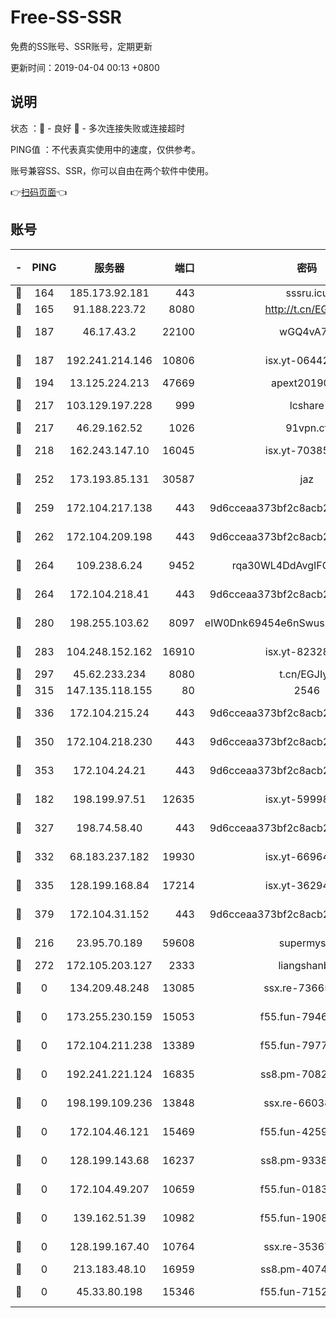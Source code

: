 # Free-SS-SSR

免费的SS账号、SSR账号，定期更新

更新时间：2019-04-04 00:13 +0800

## 说明

状态     ：🙂 - 良好 🙁 - 多次连接失败或连接超时

PING值   ：不代表真实使用中的速度，仅供参考。

账号兼容SS、SSR，你可以自由在两个软件中使用。

👉[扫码页面](https://liesauer.github.io/Free-SS-SSR/)👈

## 账号

|-|PING|服务器|端口|密码|加密方式|区域|
|:----:|:----:|:-----:|-----:|:----:|:----:|:----:|
|🙂|164|185.173.92.181|443|sssru.icu|rc4-md5|RU|
|🙂|165|91.188.223.72|8080|http://t.cn/EGJIyrl|rc4-md5|RU|
|🙂|187|46.17.43.2|22100|wGQ4vA7D|aes-256-gcm|RU|
|🙂|187|192.241.214.146|10806|isx.yt-06442485|aes-256-cfb|US|
|🙂|194|13.125.224.213|47669|apext2019001|chacha20|KR|
|🙂|217|103.129.197.228|999|lcshare|aes-256-cfb|US|
|🙂|217|46.29.162.52|1026|91vpn.cf|rc4-md5|RU|
|🙂|218|162.243.147.10|16045|isx.yt-70385499|aes-256-cfb|US|
|🙂|252|173.193.85.131|30587|jaz|aes-256-cfb|US|
|🙂|259|172.104.217.138|443|9d6cceaa373bf2c8acb22e60b6a58be6|aes-256-cfb|US|
|🙂|262|172.104.209.198|443|9d6cceaa373bf2c8acb22e60b6a58be6|aes-256-cfb|US|
|🙂|264|109.238.6.24|9452|rqa30WL4DdAvgIFG6Fs3znzTa|aes-256-cfb|FR|
|🙂|264|172.104.218.41|443|9d6cceaa373bf2c8acb22e60b6a58be6|aes-256-cfb|US|
|🙂|280|198.255.103.62|8097|eIW0Dnk69454e6nSwuspv9DmS201tQ0D|aes-256-cfb|US|
|🙂|283|104.248.152.162|16910|isx.yt-82328439|aes-256-cfb|SG|
|🙂|297|45.62.233.234|8080|t.cn/EGJIyrl|rc4-md5|CA|
|🙂|315|147.135.118.155|80|2546|chacha20|US|
|🙂|336|172.104.215.24|443|9d6cceaa373bf2c8acb22e60b6a58be6|aes-256-cfb|US|
|🙂|350|172.104.218.230|443|9d6cceaa373bf2c8acb22e60b6a58be6|aes-256-cfb|US|
|🙂|353|172.104.24.21|443|9d6cceaa373bf2c8acb22e60b6a58be6|aes-256-cfb|US|
|🙂|182|198.199.97.51|12635|isx.yt-59998188|aes-256-cfb|US|
|🙂|327|198.74.58.40|443|9d6cceaa373bf2c8acb22e60b6a58be6|aes-256-cfb|US|
|🙂|332|68.183.237.182|19930|isx.yt-66964025|aes-256-cfb|SG|
|🙂|335|128.199.168.84|17214|isx.yt-36294040|aes-256-cfb|SG|
|🙂|379|172.104.31.152|443|9d6cceaa373bf2c8acb22e60b6a58be6|aes-256-cfb|US|
|🙁|216|23.95.70.189|59608|supermyssr|chacha20-ietf|US|
|🙁|272|172.105.203.127|2333|liangshanbo|chacha20|JP|
|🙁|0|134.209.48.248|13085|ssx.re-73665624|aes-256-cfb|US|
|🙁|0|173.255.230.159|15053|f55.fun-79461545|aes-256-cfb|US|
|🙁|0|172.104.211.238|13389|f55.fun-79775139|aes-256-cfb|US|
|🙁|0|192.241.221.124|16835|ss8.pm-70821734|aes-256-cfb|US|
|🙁|0|198.199.109.236|13848|ssx.re-66038086|aes-256-cfb|US|
|🙁|0|172.104.46.121|15469|f55.fun-42596050|aes-256-cfb|SG|
|🙁|0|128.199.143.68|16237|ss8.pm-93382956|aes-256-cfb|SG|
|🙁|0|172.104.49.207|10659|f55.fun-01831291|aes-256-cfb|SG|
|🙁|0|139.162.51.39|10982|f55.fun-19086456|aes-256-cfb|SG|
|🙁|0|128.199.167.40|10764|ssx.re-35367150|aes-256-cfb|SG|
|🙁|0|213.183.48.10|16959|ss8.pm-40746031|rc4-md5|RU|
|🙁|0|45.33.80.198|15346|f55.fun-71521977|aes-256-cfb|US|
